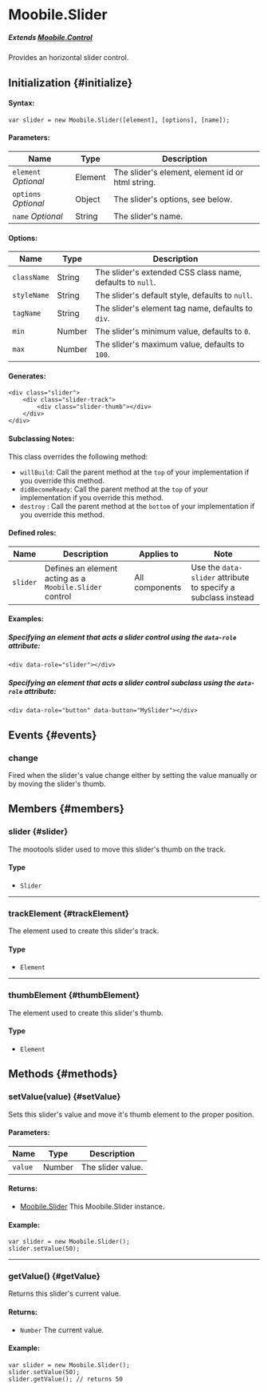 Moobile.Slider
================================================================================

##### Extends [Moobile.Control](../Control/Control.md)

Provides an horizontal slider control.

Initialization {#initialize}
--------------------------------------------------------------------------------

#### Syntax:

	var slider = new Moobile.Slider([element], [options], [name]);

#### Parameters:

Name                 | Type    | Description
-------------------- | ------- | -----------
`element` *Optional* | Element | The slider's element, element id or html string.
`options` *Optional* | Object  | The slider's options, see below.
`name`    *Optional* | String  | The slider's name.

#### Options:

Name        | Type   | Description
----------- | ------ | -----------
`className` | String | The slider's extended CSS class name, defaults to `null`.
`styleName` | String | The slider's default style, defaults to `null`.
`tagName`   | String | The slider's element tag name, defaults to `div`.
`min`       | Number | The slider's minimum value, defaults to `0`.
`max`       | Number | The slider's maximum value, defaults to `100`.

#### Generates:

	<div class="slider">
		<div class="slider-track">
			<div class="slider-thumb"></div>
		</div>
	</div>

#### Subclassing Notes:

This class overrides the following method:

- `willBuild`: Call the parent method at the `top` of your implementation if you override this method.
- `didBecomeReady`: Call the parent method at the `top` of your implementation if you override this method.
- `destroy`  : Call the parent method at the `bottom` of your implementation if you override this method.

#### Defined roles:

Name     | Description                                             | Applies to     | Note
-------- | ------------------------------------------------------- | -------------- | -------------------------------------------------------------
`slider` | Defines an element acting as a `Moobile.Slider` control | All components | Use the `data-slider` attribute to specify a subclass instead

#### Examples:

##### Specifying an element that acts a slider control using the `data-role` attribute:

	<div data-role="slider"></div>

##### Specifying an element that acts a slider control subclass using the `data-role` attribute:

	<div data-role="button" data-button="MySlider"></div>

Events {#events}
--------------------------------------------------------------------------------

### change

Fired when the slider's value change either by setting the value manually or by moving the slider's thumb.

Members {#members}
--------------------------------------------------------------------------------

### slider {#slider}

The mootools slider used to move this slider's thumb on the track.

#### Type

- `Slider`

-----

### trackElement {#trackElement}

The element used to create this slider's track.

#### Type

- `Element`

-----

### thumbElement {#thumbElement}

The element used to create this slider's thumb.

#### Type

- `Element`

Methods {#methods}
--------------------------------------------------------------------------------

### setValue(value) {#setValue}

Sets this slider's value and move it's thumb element to the proper position.

#### Parameters:

Name    | Type   | Description
------- | ------ | -----------
`value` | Number | The slider value.

#### Returns:

- [Moobile.Slider](../Control/Slider.md) This Moobile.Slider instance.

#### Example:

	var slider = new Moobile.Slider();
	slider.setValue(50);

-----

### getValue() {#getValue}

Returns this slider's current value.

#### Returns:

- `Number` The current value.

#### Example:

	var slider = new Moobile.Slider();
	slider.setValue(50);
	slider.getValue(); // returns 50
